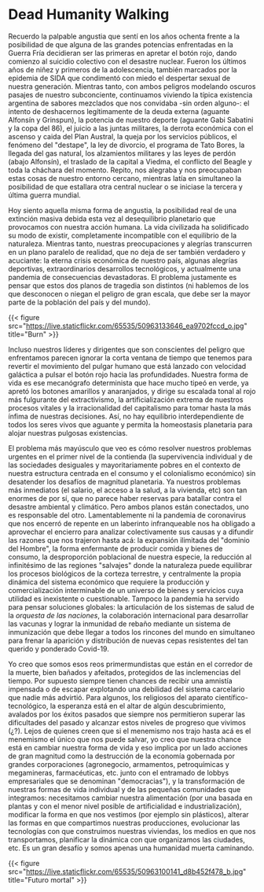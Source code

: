 # Dead Humanity Walking


Recuerdo la palpable angustia que sentí en los años ochenta frente a la
posibilidad de que alguna de las grandes potencias enfrentadas en la Guerra Fría
decidieran ser las primeras en apretar el botón rojo, dando comienzo al suicidio
colectivo con el desastre nuclear. Fueron los últimos años de niñez y primeros
de la adolescencia, también marcados por la epidemia de SIDA que condimentó con
miedo el despertar sexual de nuestra generación. Mientras tanto, con ambos
peligros modelando oscuros pasajes de nuestro subconciente, continuamos viviendo
la típica existencia argentina de sabores mezclados que nos convidaba -sin orden
alguno-: el intento de deshacernos legítimamente de la deuda externa (aguante
Alfonsín y Grinspun), la potencia de nuestro deporte (aguante Gabi Sabatini y la
copa del 86), el juicio a las juntas militares, la derrota económica con el
ascenso y caida del Plan Austral, la queja por los servicios públicos, el
fenómeno del \"destape\", la ley de divorcio, el programa de Tato Bores, la
llegada del gas natural, los alzamientos militares y las leyes de perdón (abajo
Alfonsín), el traslado de la capital a Viedma, el conflicto del Beagle y toda la
cháchara del momento. Repito, nos alegraba y nos preocupaban estas cosas de
nuestro entorno cercano, mientras latía en simultaneo la posibilidad de que
estallara otra central nuclear o se iniciase la tercera y última guerra mundial.

Hoy siento aquella misma forma de angustia, la posibilidad real de una
extinción masiva debida esta vez al desequilibrio planetario que
provocamos con nuestra acción humana. La vida civilizada ha solidificado
su modo de existir, completamente incompatible con el equilibrio de la
naturaleza. Mientras tanto, nuestras preocupaciones y alegrías
transcurren en un plano paralelo de realidad, que no deja de ser también
verdadero y acuciante: la eterna crisis económica de nuestro país,
algunas alegrías deportivas, extraordinarios desarrollos tecnológicos, y
actualmente una pandemia de consecuencias devastadoras. El problema
justamente es pensar que estos dos planos de tragedia son distintos (ni
hablemos de los que desconocen o niegan el peligro de gran escala, que
debe ser la mayor parte de la población del país y del mundo).

{{< figure src="https://live.staticflickr.com/65535/50963133646_ea9702fccd_o.jpg" title="Burn" >}}

Incluso nuestros líderes y dirigentes que son conscientes del peligro
que enfrentamos parecen ignorar la corta ventana de tiempo que tenemos
para revertir el movimiento del pulgar humano que está lanzado con
velocidad galáctica a pulsar el botón rojo hacia las profundidades.
Nuestra forma de vida es ese mecanógrafo determinista que hace mucho
tipeó en verde, ya apretó los botones amarillos y anaranjados, y dirige
su escalada tonal al rojo más fulgurante del extractivismo, la
artificialización extrema de nuestros procesos vitales y la
irracionalidad del capitalismo para tomar hasta la más ínfima de
nuestras decisiones. Así, no hay equilibrio interdependiente de todos
los seres vivos que aguante y permita la homeostasis planetaria para
alojar nuestras pulgosas existencias.

El problema más mayúsculo que veo es cómo resolver nuestros problemas
urgentes en el primer nivel de la contienda (la supervivencia individual
y de las sociedades desiguales y mayoritariamente pobres en el contexto
de nuestra estructura centrada en el consumo y el colonialismo
económico) sin desatender los desafíos de magnitud planetaria. Ya
nuestros problemas más inmediatos (el salario, el acceso a la salud, a
la vivienda, etc) son tan enormes de por sí, que no parece haber
reservas para batallar contra el desastre ambiental y climático. Pero
ambos planos están conectados, uno es responsable del otro.
Lamentablemente ni la pandemia de coronavirus que nos encerró de repente
en un laberinto infranqueable nos ha obligado a aprovechar el encierro
para analizar colectivamente sus causas y a difundir las razones que nos
trajeron hasta acá: la expansión ilimitada del \"dominio del Hombre\",
la forma enfermante de producir comida y bienes de consumo, la
desproporción poblacional de nuestra especie, la reducción al
infinitésimo de las regiones \"salvajes\" donde la naturaleza puede
equilibrar los procesos biológicos de la corteza terrestre, y
centralmente la propia dinámica del sistema económico que requiere la
producción y comercialización interminable de un universo de bienes y
servicios cuya utilidad es inexistente o cuestionable. Tampoco la
pandemia ha servido para pensar soluciones globales: la articulación de
los sistemas de salud de la *orquesta de las naciones*, la colaboración
internacional para desarrollar las vacunas y lograr la inmunidad de
rebaño mediante un sistema de inmunización que debe llegar a todos los
rincones del mundo en simultaneo para frenar la aparición y distribución
de nuevas cepas resistentes del tan querido y ponderado Covid-19.

Yo creo que somos esos reos primermundistas que están en el corredor de
la muerte, bien bañados y afeitados, protegidos de las inclemencias del
tiempo. Por supuesto siempre tienen chances de recibir una amnistía
impensada o de escapar explotando una debilidad del sistema carcelario
que nadie más advirtió. Para algunos, los religiosos del aparato
científico-tecnológico, la esperanza está en el altar de algún
descubrimiento, avalados por los éxitos pasados que siempre nos
permitieron superar las dificultades del pasado y alcanzar estos niveles
de progreso que vivimos (¿?). Lejos de quienes creen que si el menemismo
nos trajo hasta acá es el menemismo el único que nos puede salvar, yo
creo que nuestra chance está en cambiar nuestra forma de vida y eso
implica por un lado acciones de gran magnitud como la destrucción de la
economía gobernada por grandes corporaciones (agronegocio, armamentos,
petroquímicas y megamineras, farmacéuticas, etc. junto con el entramado
de lobbys empresariales que se denominan \"democracias\"), y la
transformación de nuestras formas de vida individual y de las pequeñas
comunidades que integramos: necesitamos cambiar nuestra alimentación
(por una basada en plantas y con el menor nivel posible de
artificialidad e industrialización), modificar la forma en que nos
vestimos (por ejemplo sin plásticos), alterar las formas en que
compartimos nuestras producciones, evolucionar las tecnologías con que
construimos nuestras viviendas, los medios en que nos transportamos,
planificar la dinámica con que organizamos las ciudades, etc. Es un gran
desafío y somos apenas una humanidad muerta caminando.

{{< figure src="https://live.staticflickr.com/65535/50963100141_d8b452f478_b.jpg" title="Futuro mortal" >}}



